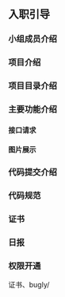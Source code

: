 ## 入职引导

### 小组成员介绍

### 项目介绍

### 项目目录介绍

### 主要功能介绍
#### 接口请求
#### 图片展示

### 代码提交介绍

### 代码规范

### 证书

### 日报

### 权限开通
证书、bugly/